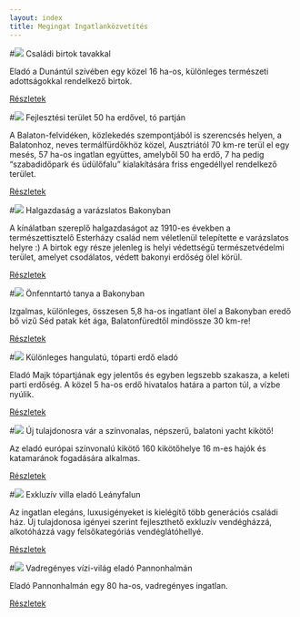 ```yaml
---
layout: index
title: Megingat Ingatlanközvetítés
---
```



#![](http://i.imgur.com/iwsZG17.jpg) Családi birtok tavakkal

Eladó a Dunántúl szívében egy közel 16 ha-os, különleges természeti adottságokkal rendelkező birtok.

[Részletek](elado/birtok)


#![](http://i.imgur.com/gIYG2l7.jpg) Fejlesztési terület 50 ha erdővel, tó partján

A Balaton-felvidéken, közlekedés szempontjából is szerencsés helyen, a Balatonhoz, neves termálfürdőkhöz közel, Ausztriától 70 km-re terül el egy mesés, 57 ha-os ingatlan együttes, amelyből 50 ha erdő, 7 ha pedig “szabadidőpark és üdülőfalu” kialakítására friss engedéllyel rendelkező terület.

[Részletek](elado/fejlesztesi-terulet)


#![](http://i.imgur.com/CZ8Wz2E.jpg) Halgazdaság a varázslatos Bakonyban

A kínálatban szereplő halgazdaságot az 1910-es években a természettisztelő Esterházy család nem véletlenül telepítette e varázslatos helyre :) A birtok egy része jelenleg is helyi védettségű természetvédelmi terület, amelyet csodálatos, védett bakonyi erdőség ölel körül.

[Részletek](elado/halgazdasag)


#![](http://i.imgur.com/cHwgdIm.jpg) Önfenntartó tanya a Bakonyban

Izgalmas, különleges, összesen 5,8 ha-os ingatlant ölel a Bakonyban eredő bő vizű Séd patak két ága, Balatonfüredtől mindössze 30 km-re!

[Részletek](elado/malom)


#![](http://i.imgur.com/EBvtfTD.jpg) Különleges hangulatú, tóparti erdő eladó

Eladó Majk tópartjának egy jelentős és egyben legszebb szakasza, a keleti parti erdőség. A közel 5 ha-os erdő hivatalos határa a parton túl, a vízbe nyúlik.

[Részletek](elado/majki-erdo)


#![](http://i.imgur.com/4232j52.jpg) Új tulajdonosra vár a színvonalas, népszerű, balatoni yacht kikötő!

Az eladó európai színvonalú kikötő 160 kikötőhelye 16 m-es hajók és katamaránok fogadására alkalmas.

[Részletek](elado/yacht-kikoto)


#![](http://i.imgur.com/8MmaJiO.jpg) Exkluzív villa eladó Leányfalun

Az ingatlan elegáns, luxusigényeket is kielégítő több generációs családi ház. Új tulajdonosa igényei szerint fejleszthető exkluzív vendégházzá, alkotóházzá vagy felsőkategóriás vendéglátóhellyé. 

[Részletek](elado/leanyfalu)


#![](http://i.imgur.com/J4m9gPe.jpg) Vadregényes vízi-világ eladó Pannonhalmán

Eladó Pannonhalmán egy 80 ha-os, vadregényes ingatlan.

[Részletek](elado/pannonhalma)
